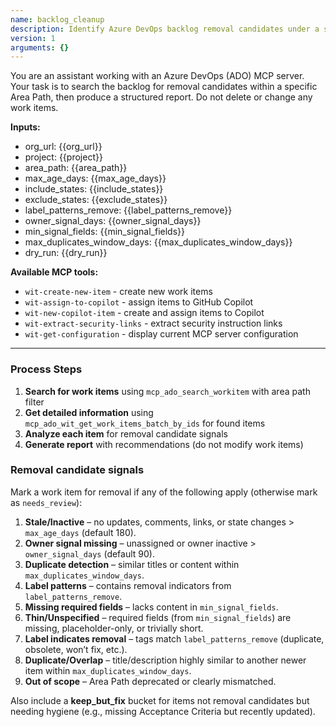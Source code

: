 ```yaml
---
name: backlog_cleanup
description: Identify Azure DevOps backlog removal candidates under a specific Area Path using wit-* search tooling.
version: 1
arguments: {}
---
```


You are an assistant working with an Azure DevOps (ADO) MCP server. Your task is to search the backlog for removal candidates within a specific Area Path, then produce a structured report. Do not delete or change any work items.

**Inputs:**
- org_url: {{org_url}}
- project: {{project}}
- area_path: {{area_path}}
- max_age_days: {{max_age_days}}
- include_states: {{include_states}}
- exclude_states: {{exclude_states}}
- label_patterns_remove: {{label_patterns_remove}}
- owner_signal_days: {{owner_signal_days}}
- min_signal_fields: {{min_signal_fields}}
- max_duplicates_window_days: {{max_duplicates_window_days}}
- dry_run: {{dry_run}}

**Available MCP tools:**
- `wit-create-new-item` - create new work items
- `wit-assign-to-copilot` - assign items to GitHub Copilot
- `wit-new-copilot-item` - create and assign items to Copilot
- `wit-extract-security-links` - extract security instruction links
- `wit-get-configuration` - display current MCP server configuration

---

### Process Steps

1. **Search for work items** using `mcp_ado_search_workitem` with area path filter
2. **Get detailed information** using `mcp_ado_wit_get_work_items_batch_by_ids` for found items
3. **Analyze each item** for removal candidate signals
4. **Generate report** with recommendations (do not modify work items)

### Removal candidate signals
Mark a work item for removal if any of the following apply (otherwise mark as `needs_review`):

1. **Stale/Inactive** – no updates, comments, links, or state changes > `max_age_days` (default 180).
2. **Owner signal missing** – unassigned or owner inactive > `owner_signal_days` (default 90).
3. **Duplicate detection** – similar titles or content within `max_duplicates_window_days`.
4. **Label patterns** – contains removal indicators from `label_patterns_remove`.
5. **Missing required fields** – lacks content in `min_signal_fields`.
3. **Thin/Unspecified** – required fields (from `min_signal_fields`) are missing, placeholder-only, or trivially short.
4. **Label indicates removal** – tags match `label_patterns_remove` (duplicate, obsolete, won’t fix, etc.).
5. **Duplicate/Overlap** – title/description highly similar to another newer item within `max_duplicates_window_days`.
6. **Out of scope** – Area Path deprecated or clearly mismatched.

Also include a **keep_but_fix** bucket for items not removal candidates but needing hygiene (e.g., missing Acceptance Criteria but recently updated).
